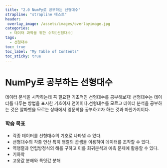 ```yaml
---
title: "2.0 NumPy로 공부하는 선형대수"
strapline: "strapline 테스트"
header:
 overlay_image: /assets/images/overlayimage.jpg
categories: 
  - 데이터 과학을 위한 수학[선형대수]
tags:
  - 선형대수
toc: true
toc_label: "My Table of Contents" 
toc_sticky: true
---
```

# NumPy로 공부하는 선형대수

데이터 분석을 시작하는데 꼭 필요한 기초적인 선형대수를 공부해보자! 선형대수는 데이터를 다루는 방법을 표시한 기호이자 언어이다.선형대수를 모르고 데이터 분석을 공부하는 것은 알파벳을 모르는 상태에서 영문학을 공부하고자 하는 것과 마찬가지이다.

### 학습 목표
* 각종 데이터를 선형대수의 기호로 나타낼 수 있다.
* 선형대수의 각종 연산 특히 행렬의 곱셈을 이용하여 데이터를 조작할 수 있다.
* 역행렬과 연립방정식의 해를 구하고 이를 회귀분석과 예측 문제에 활용할 수 있다.
* 기하학
* 고윳값 분해와 특잇값 분해